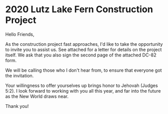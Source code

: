 # 2020 Lutz Lake Fern Construction Project

Hello Friends,

As the construction project fast approaches, I'd like to take the opportunity to invite you to assist us. See attached for a letter for details on the project itself. We ask that you also sign the second page of the attached DC-82 form.

We will be calling those who I don't hear from, to ensure that everyone got the invitation.

Your willingness to offer yourselves up brings honor to Jehovah (Judges 5:2). I look forward to working with you all this year, and far into the future as the New World draws near.

Thank you!
